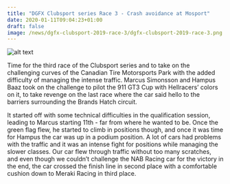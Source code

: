 ```yaml
---
title: "DGFX Clubsport series Race 3 - Crash avoidance at Mosport"
date: 2020-01-11T09:04:23+01:00
draft: false
image: /news/dgfx-clubsport-2019-race-3/dgfx-clubsport-2019-race-3.png
---
```

![alt text](/news/dgfx-clubsport-2019-race-3/dgfx-clubsport-2019-race-3.png)

Time for the third race of the Clubsport series and to take on the challenging curves of the Canadian Tire Motorsports Park with the added difficulty of managing the intense traffic. Marcus Simonsson and Hampus Baaz took on the challenge to pilot the 911 GT3 Cup with Hellracers’ colors on it, to take revenge on the last race where the car said hello to the barriers surrounding the Brands Hatch circuit. 

It started off with some technical difficulties in the qualification session, leading to Marcus starting 11th - far from where he wanted to be. Once the green flag flew, he started to climb in positions though, and once it was time for Hampus the car was up in a podium position. A lot of cars had problems with the traffic and it was an intense fight for positions while managing the slower classes. Our car flew through traffic without too many scratches, and even though we couldn’t challenge the NAB Racing car for the victory in the end, the car crossed the finish line in second place with a comfortable cushion down to Meraki Racing in third place.
